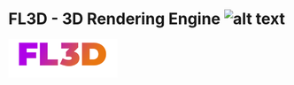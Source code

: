 # FL3D - 3D Rendering Engine ![alt text](https://github.com/fraserlove/fl3d-engine/blob/master/images/ICON.ico)
![alt text](https://github.com/fraserlove/fl3d-engine/blob/master/images/FL3D_small.png)
